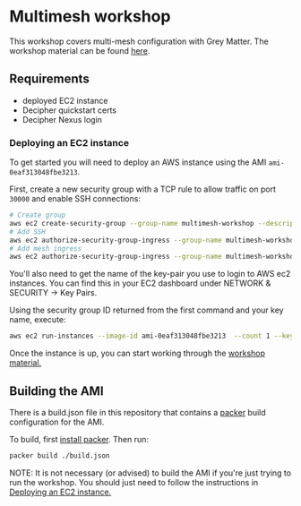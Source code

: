 # Multimesh workshop

This workshop covers multi-mesh configuration with Grey Matter. The workshop material can be found [here](https://github.com/kaitmore/multimesh-workshop/blob/master/workshop.md).

## Requirements

- deployed EC2 instance
- Decipher quickstart certs
- Decipher Nexus login

### Deploying an EC2 instance

To get started you will need to deploy an AWS instance using the AMI `ami-0eaf313048fbe3213`.

First, create a new security group with a TCP rule to allow traffic on port `30000` and enable SSH connections:

```sh
# Create group
aws ec2 create-security-group --group-name multimesh-workshop --description "Security group for Multimesh workshop"
# Add SSH
aws ec2 authorize-security-group-ingress --group-name multimesh-workshop --protocol tcp --port 22 --cidr 0.0.0.0/0
# Add mesh ingress
aws ec2 authorize-security-group-ingress --group-name multimesh-workshop --protocol tcp --port 30000 --cidr 0.0.0.0/0
```

You'll also need to get the name of the key-pair you use to login to AWS ec2 instances. You can find this in your EC2 dashboard under NETWORK & SECURITY -> Key Pairs.
 
Using the security group ID returned from the first command and your key name, execute:

```sh
aws ec2 run-instances --image-id ami-0eaf313048fbe3213  --count 1 --key-name <key-pair-name> --instance-type t2.large --security-group-ids <security-group-id>
```

Once the instance is up, you can start working through the [workshop material.](https://github.com/kaitmore/multimesh-workshop/blob/master/workshop.md)

## Building the AMI

There is a build.json file in this repository that contains a [packer](https://packer.io) build configuration for the AMI.

To build, first [install packer](https://packer.io/intro/getting-started/install.html). Then run:

```sh
packer build ./build.json
```

NOTE: It is not necessary (or advised) to build the AMI if you're just trying to run the workshop. You should just need to follow the instructions in [Deploying an EC2 instance.](#deploying-an-ec2-instance)
